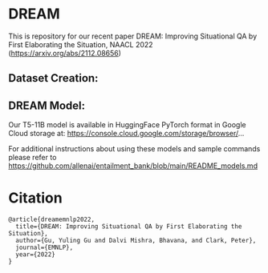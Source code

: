 # DREAM

This is repository for our recent paper DREAM: Improving Situational QA by First Elaborating the Situation, NAACL 2022 (https://arxiv.org/abs/2112.08656)

## Dataset Creation:



## DREAM Model:
Our T5-11B model is available in HuggingFace PyTorch format in Google Cloud storage at:
https://console.cloud.google.com/storage/browser/...

For additional instructions about using these models and sample commands please refer to https://github.com/allenai/entailment_bank/blob/main/README_models.md


# Citation
```
@article{dreamemnlp2022,
  title={DREAM: Improving Situational QA by First Elaborating the Situation},
  author={Gu, Yuling Gu and Dalvi Mishra, Bhavana, and Clark, Peter},
  journal={EMNLP},
  year={2022}
}
```

